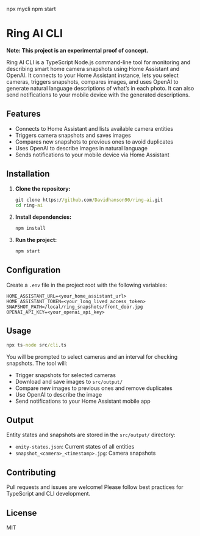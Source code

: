 npx mycli
npm start


# Ring AI CLI

**Note: This project is an experimental proof of concept.**

Ring AI CLI is a TypeScript Node.js command-line tool for monitoring and describing smart home camera snapshots using Home Assistant and OpenAI. It connects to your Home Assistant instance, lets you select cameras, triggers snapshots, compares images, and uses OpenAI to generate natural language descriptions of what’s in each photo. It can also send notifications to your mobile device with the generated descriptions.

## Features
- Connects to Home Assistant and lists available camera entities
- Triggers camera snapshots and saves images
- Compares new snapshots to previous ones to avoid duplicates
- Uses OpenAI to describe images in natural language
- Sends notifications to your mobile device via Home Assistant

## Installation
1. **Clone the repository:**
   ```cmd
   git clone https://github.com/Davidhanson90/ring-ai.git
   cd ring-ai
   ```
2. **Install dependencies:**
   ```cmd
   npm install
   ```
3. **Run the project:**
   ```cmd
   npm start
   ```

## Configuration
Create a `.env` file in the project root with the following variables:
```
HOME_ASSISTANT_URL=<your_home_assistant_url>
HOME_ASSISTANT_TOKEN=<your_long_lived_access_token>
SNAPSHOT_PATH=/local/ring_snapshots/front_door.jpg
OPENAI_API_KEY=<your_openai_api_key>
```

## Usage

```cmd
npx ts-node src/cli.ts
```

You will be prompted to select cameras and an interval for checking snapshots. The tool will:
- Trigger snapshots for selected cameras
- Download and save images to `src/output/`
- Compare new images to previous ones and remove duplicates
- Use OpenAI to describe the image
- Send notifications to your Home Assistant mobile app

## Output
Entity states and snapshots are stored in the `src/output/` directory:
- `enity-states.json`: Current states of all entities
- `snapshot_<camera>_<timestamp>.jpg`: Camera snapshots

## Contributing
Pull requests and issues are welcome! Please follow best practices for TypeScript and CLI development.

## License
MIT

